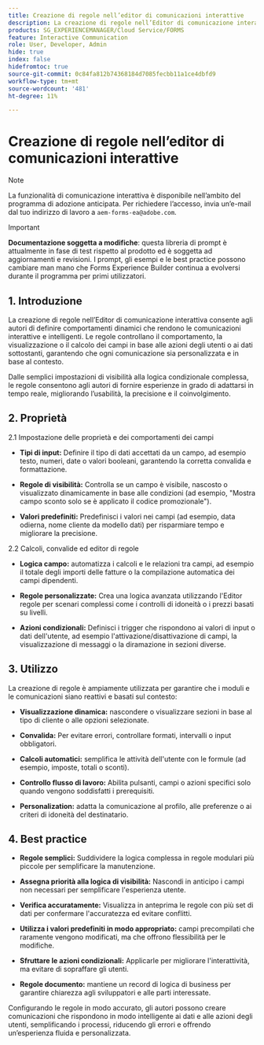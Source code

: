 ```yaml
---
title: Creazione di regole nell’editor di comunicazioni interattive
description: La creazione di regole nell’Editor di comunicazione interattiva consente agli autori di definire comportamenti dinamici che rendono le comunicazioni interattive e intelligenti.
products: SG_EXPERIENCEMANAGER/Cloud Service/FORMS
feature: Interactive Communication
role: User, Developer, Admin
hide: true
index: false
hidefromtoc: true
source-git-commit: 0c84fa812b74368184d7085fecbb11a1ce4dbfd9
workflow-type: tm+mt
source-wordcount: '481'
ht-degree: 11%

---
```



# Creazione di regole nell’editor di comunicazioni interattive

>[!NOTE]
>
> La funzionalità di comunicazione interattiva è disponibile nell’ambito del programma di adozione anticipata. Per richiedere l’accesso, invia un’e-mail dal tuo indirizzo di lavoro a `aem-forms-ea@adobe.com`.

>[!IMPORTANT]
>
> **Documentazione soggetta a modifiche**: questa libreria di prompt è attualmente in fase di test rispetto al prodotto ed è soggetta ad aggiornamenti e revisioni. I prompt, gli esempi e le best practice possono cambiare man mano che Forms Experience Builder continua a evolversi durante il programma per primi utilizzatori.

## &#x200B;1. Introduzione

La creazione di regole nell’Editor di comunicazione interattiva consente agli autori di definire comportamenti dinamici che rendono le comunicazioni interattive e intelligenti. Le regole controllano il comportamento, la visualizzazione o il calcolo dei campi in base alle azioni degli utenti o ai dati sottostanti, garantendo che ogni comunicazione sia personalizzata e in base al contesto.

Dalle semplici impostazioni di visibilità alla logica condizionale complessa, le regole consentono agli autori di fornire esperienze in grado di adattarsi in tempo reale, migliorando l’usabilità, la precisione e il coinvolgimento.

## &#x200B;2. Proprietà

2.1 Impostazione delle proprietà e dei comportamenti dei campi

- **Tipi di input:** Definire il tipo di dati accettati da un campo, ad esempio testo, numeri, date o valori booleani, garantendo la corretta convalida e formattazione.

- **Regole di visibilità:** Controlla se un campo è visibile, nascosto o visualizzato dinamicamente in base alle condizioni (ad esempio, &quot;Mostra campo sconto solo se è applicato il codice promozionale&quot;).

- **Valori predefiniti:** Predefinisci i valori nei campi (ad esempio, data odierna, nome cliente da modello dati) per risparmiare tempo e migliorare la precisione.

2.2 Calcoli, convalide ed editor di regole

- **Logica campo:** automatizza i calcoli e le relazioni tra campi, ad esempio il totale degli importi delle fatture o la compilazione automatica dei campi dipendenti.

- **Regole personalizzate:** Crea una logica avanzata utilizzando l&#39;Editor regole per scenari complessi come i controlli di idoneità o i prezzi basati su livelli.

- **Azioni condizionali:** Definisci i trigger che rispondono ai valori di input o dati dell&#39;utente, ad esempio l&#39;attivazione/disattivazione di campi, la visualizzazione di messaggi o la diramazione in sezioni diverse.

## &#x200B;3. Utilizzo

La creazione di regole è ampiamente utilizzata per garantire che i moduli e le comunicazioni siano reattivi e basati sul contesto:

- **Visualizzazione dinamica:** nascondere o visualizzare sezioni in base al tipo di cliente o alle opzioni selezionate.

- **Convalida:** Per evitare errori, controllare formati, intervalli o input obbligatori.

- **Calcoli automatici:** semplifica le attività dell&#39;utente con le formule (ad esempio, imposte, totali o sconti).

- **Controllo flusso di lavoro:** Abilita pulsanti, campi o azioni specifici solo quando vengono soddisfatti i prerequisiti.

- **Personalization:** adatta la comunicazione al profilo, alle preferenze o ai criteri di idoneità del destinatario.

## &#x200B;4. Best practice

- **Regole semplici:** Suddividere la logica complessa in regole modulari più piccole per semplificare la manutenzione.

- **Assegna priorità alla logica di visibilità:** Nascondi in anticipo i campi non necessari per semplificare l&#39;esperienza utente.

- **Verifica accuratamente:** Visualizza in anteprima le regole con più set di dati per confermare l&#39;accuratezza ed evitare conflitti.

- **Utilizza i valori predefiniti in modo appropriato:** campi precompilati che raramente vengono modificati, ma che offrono flessibilità per le modifiche.

- **Sfruttare le azioni condizionali:** Applicarle per migliorare l&#39;interattività, ma evitare di sopraffare gli utenti.

- **Regole documento:** mantiene un record di logica di business per garantire chiarezza agli sviluppatori e alle parti interessate.

Configurando le regole in modo accurato, gli autori possono creare comunicazioni che rispondono in modo intelligente ai dati e alle azioni degli utenti, semplificando i processi, riducendo gli errori e offrendo un’esperienza fluida e personalizzata.
